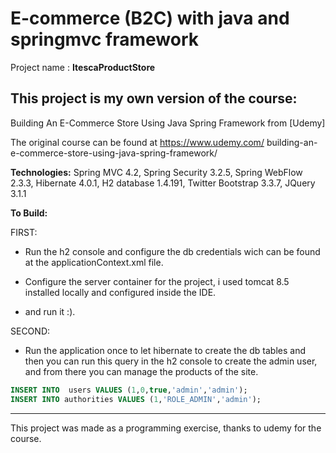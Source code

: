 # E-commerce (B2C) with java and springmvc framework
Project name : **ItescaProductStore**  

## This project is my own version of the course:
Building An E-Commerce Store Using Java Spring Framework from [Udemy]  

The original course can be found at https://www.udemy.com/  building-an-e-commerce-store-using-java-spring-framework/  

**Technologies:** Spring MVC 4.2, Spring Security 3.2.5, Spring WebFlow 2.3.3, Hibernate 4.0.1, H2 database 1.4.191, Twitter Bootstrap 3.3.7, JQuery 3.1.1


**To Build:**  

FIRST:

- Run the h2 console and configure the db credentials wich can be found at the applicationContext.xml file.

- Configure the server container for the project, i used tomcat 8.5 installed locally and configured inside the IDE.

- and run it :).

SECOND:

- Run the application once to let hibernate to create the db tables and then you can run this query in the h2 console to create the admin user, and from there you can manage the products of the site.
  
 
```SQL    
INSERT INTO  users VALUES (1,0,true,'admin','admin');  
INSERT INTO authorities VALUES (1,'ROLE_ADMIN','admin');   
```

---

This project was made as a programming exercise, thanks to udemy for the course.




